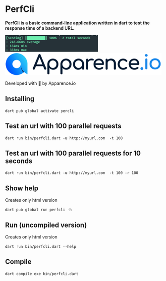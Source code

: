 # PerfCli
**PerfCli is a basic command-line application written in dart to test the response time of a backend URL.**

<img src="./res/progress.png" alt="progress image" width="300px">

<img src="https://github.com/Apparence-io/emmet-cli/blob/e5396f22ae011ee5df13fc342056c5841ef822d0/doc/assets/logo.png" alt="Apparence.io logo">

Developed with 💙 by Apparence.io

## Installing 
```
dart pub global activate percli
```

## Test an url with 100 parallel requests
```
dart run bin/perfcli.dart -u http://myurl.com  -t 100
```

## Test an url with 100 parallel requests for 10 seconds
```
dart run bin/perfcli.dart -u http://myurl.com  -t 100 -r 100
```

## Show help 
Creates only html version
```
dart pub global run perfcli -h
```

## Run (uncompiled version)
Creates only html version
```
dart run bin/perfcli.dart --help
```

## Compile  
```
dart compile exe bin/perfcli.dart
```

